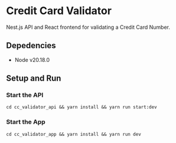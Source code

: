 # Credit Card Validator

Nest.js API and React frontend for validating a Credit Card Number.

## Depedencies

- Node v20.18.0

## Setup and Run

### Start the API

```
cd cc_validator_api && yarn install && yarn run start:dev
```

### Start the App

```
cd cc_validator_app && yarn install && yarn run dev
```

